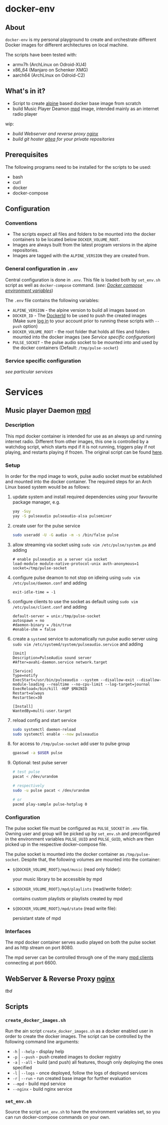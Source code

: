 # docker-env
## About
`docker-env` is my personal playground to create and orchestrate different Docker images for different architectures on local machine.

The scripts have been tested with:

* armv7h (ArchLinux on Odroid-XU4)
* x86_64 (Manjaro on Schenker XMG)
* aarch64 (ArchLinux on Odroid-C2)

## What's in it?
* Script to create [alpine](https://alpinelinux.org/) based docker base image from scratch
* build Music Player Deamon [mpd] image, intended mainly as an internet radio player

wip:
* *build Webserver and reverse proxy [nginx]*
* *build git hoster [gitea] for your private repositories*

## Prerequisites
The following programs need to be installed for the scripts to be used:

* bash
* curl
* docker
* docker-compose

## Configuration
### Conventions
* The scripts expect all files and folders to be mounted into the docker containers to be located below `DOCKER_VOLUME_ROOT`.
* Images are always built from the latest program versions in the alpine repositories.
* Images are tagged with the `ALPINE_VERSION` they are created from.

### General configuration in `.env`
Central configuration is done in `.env`. This file is loaded both by `set_env.sh` script as well as `docker-compose` command. (*see: [Docker compose environment variables](https://docs.docker.com/compose/environment-variables/)*)

The `.env` file contains the following variables:

* `ALPINE_VERSION` - the alpine version to build all images based on
* `DOCKER_ID` - The [DockerId](https://success.docker.com/article/how-do-you-register-for-a-docker-id) to be used to push the created images<br>(Make sure [log in](https://docs.docker.com/engine/reference/commandline/login/) to your account prior to running these scripts with `--push` option)
* `DOCKER_VOLUME_ROOT` - the root folder that holds all files and folders mounted into the docker images (see *Service specific configuration*)
* `PULSE_SOCKET` - the pulse audio socket to be mounted into and used by the docker containers (Default: `/tmp/pulse-socket`)

### Service specific configuration
_see particular services_

# Services
## Music player Daemon [mpd]
### Description
This mpd docker container is intended for use as an always up and running internet radio. Different from other images, this one is controlled by a watchdog script, which starts mpd if it is not running, triggers play if not playing, and restarts playing if frozen. The original script can be found [here](https://gist.github.com/5ess/7d29a6e285cd641b6e17).

### Setup
In order for the mpd image to work, pulse audio socket must be established and mounted into the docker container. The required steps for an Arch Linux based system would be as follows:

1. update system and install required dependencies using your favourite package manager, e.g.
    ```bash
    yay -Suy
	yay -S pulseaudio pulseaudio-alsa pulsemixer
    ```

2. create user for the pulse service
    ```bash
	sudo useradd -U -G audio -m -s /bin/false pulse
	```
	
3. allow streaming via socket using `sudo vim /etc/pulse/system.pa` and adding
    ```
	# enable pulseaudio as a server via socket
	load-module module-native-protocol-unix auth-anonymous=1 socket=/tmp/pulse-socket
	```

4. configure pulse deamon to not stop on idleing using `sudo vim /etc/pulse/daemon.conf` and adding
    ```
	exit-idle-time = -1
	```

5. configure clients to use the socket as default using `sudo vim /etc/pulse/client.conf` and adding
	```
	default-server = unix:/tmp/pulse-socket
	autospawn = no
	#daemon-binary = /bin/true
	#enable-shm = false
	```

6. create a `systemd` service to automatically run pulse audio server using `sudo vim /etc/systemd/system/pulseaudio.service` and adding
	```
	[Unit]
	Description=PulseAudio sound server
	#After=avahi-daemon.service network.target

	[Service]
	Type=notify
	ExecStart=/usr/bin/pulseaudio --system --disallow-exit --disallow-module-loading --realtime --no-cpu-limit --log-target=journal
	ExecReload=/bin/kill -HUP $MAINID
	Restart=always
	RestartSec=30

	[Install]
	WantedBy=multi-user.target
	```

7. reload config and start service
	```bash
	sudo systemctl daemon-reload
	sudo systemctl enable --now pulseaudio
	```

8. for access to `/tmp/pulse-socket` add user to pulse group
    ```bash
	gpasswd -a $USER pulse
	```

9. Optional: test pulse server
	```bash
	# test pulse
	pacat < /dev/urandom
	
	# respectively
	sudo -u pulse pacat < /dev/urandom

	# or
	pacmd play-sample pulse-hotplug 0
	```

### Configuration
The pulse socket file must be configured as `PULSE_SOCKET` in `.env` file.
Owning user and group will be picked up by `set_env.sh` and preconfigured in the environment variables
`PULSE_UUID` and `PULSE_GUID`, which are then picked up in the respective docker-compose file.

The pulse socket is mounted into the docker container as `/tmp/pulse-socket`.
Despite that, the following volumes are mounted into the container:
* `${DOCKER_VOLUME_ROOT}/mpd/music` (read only folder):
	
	your music library to be accessible by mpd

* `${DOCKER_VOLUME_ROOT}/mpd/playlists` (read/write folder):
	
	contains custom playlists or playlists created by mpd

* `${DOCKER_VOLUME_ROOT}/mpd/state` (read write file):
	
	persistant state of mpd

### Interfaces
The mpd docker container serves audio played on both the pulse socket and as http stream on port 8080.

The mpd server can be controlled through one of the many [mpd clients] connecting at port 6600.

## WebServer & Reverse Proxy [nginx]
*tbd*


## Scripts
### `create_docker_images.sh`
Run the ain script `create_docker_images.sh` as a docker enabled user in order to create the docker images. The script can be controlled by the following command line arguments:

* `-h` | `--help` - display help
* `-p` | `--push` - push created images to docker registry
* `-a` | `--all`  - build (and push) all features, though only deploying the ones specified
* `-l` | `--logs` - once deployed, follow the logs of deployed services
* `-r` | `--run`  - run created base image for further evaluation
* `--mpd` - build mpd service
* `--nginx` - build nginx service

### `set_env.sh`
Source the script `set_env.sh` to have the environment variables set, so you can run docker-compose commands on your own.


[gitea]: https://gitea.io/en-us/
[mpd]: https://www.musicpd.org
[mpd clients]: https://www.musicpd.org/clients/
[nginx]: https://www.nginx.com/
